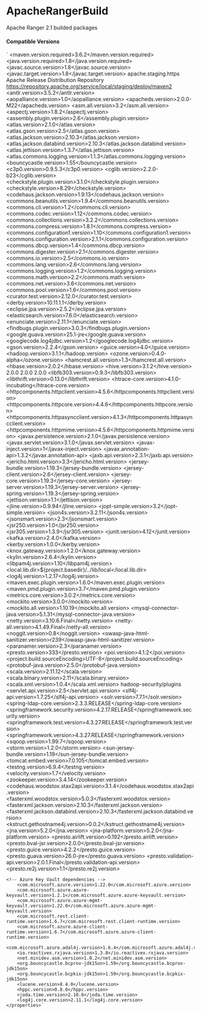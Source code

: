 # ApacheRangerBuild

Apache Ranger 2.1 builded packages





#### Compatible Versions
`    <properties>
        <maven.version.required>3.6.2</maven.version.required>
        <java.version.required>1.8</java.version.required>
        <javac.source.version>1.8</javac.source.version>
        <javac.target.version>1.8</javac.target.version>
        <distMgmtStagingId>apache.staging.https</distMgmtStagingId>
        <distMgmtStagingName>Apache Release Distribution Repository</distMgmtStagingName>
        <distMgmtStagingUrl>https://repository.apache.org/service/local/staging/deploy/maven2</distMgmtStagingUrl>
        <!-- versions are in alphabetical order -->
        <antlr.version>3.5.2</antlr.version>
        <aopalliance.version>1.0</aopalliance.version>
        <apacheds.version>2.0.0-M22</apacheds.version>
        <asm.all.version>3.2</asm.all.version>
        <aspectj.version>1.8.2</aspectj.version>
        <assembly.plugin.version>2.6</assembly.plugin.version>
        <atlas.version>2.1.0</atlas.version>
        <atlas.gson.version>2.5</atlas.gson.version>
        <atlas.jackson.version>2.10.3</atlas.jackson.version>
        <atlas.jackson.databind.version>2.10.3</atlas.jackson.databind.version>
        <atlas.jettison.version>1.3.7</atlas.jettison.version>
        <atlas.commons.logging.version>1.1.3</atlas.commons.logging.version>
        <bouncycastle.version>1.55</bouncycastle.version>
        <c3p0.version>0.9.5.3</c3p0.version>
        <cglib.version>2.2.0-b23</cglib.version>
        <checkstyle.plugin.version>3.1.0</checkstyle.plugin.version>
        <checkstyle.version>8.29</checkstyle.version>
        <codehaus.jackson.version>1.9.13</codehaus.jackson.version>
        <commons.beanutils.version>1.9.4</commons.beanutils.version>
        <commons.cli.version>1.2</commons.cli.version>
        <commons.codec.version>1.12</commons.codec.version>
        <commons.collections.version>3.2.2</commons.collections.version>
        <commons.compress.version>1.8.1</commons.compress.version>
        <commons.configuration1.version>1.10</commons.configuration1.version>
        <commons.configuration.version>2.1.1</commons.configuration.version>
        <commons.dbcp.version>1.4</commons.dbcp.version>
        <commons.digester.version>2.1</commons.digester.version>
        <commons.io.version>2.5</commons.io.version>
        <commons.lang.version>2.6</commons.lang.version>
        <commons.logging.version>1.2</commons.logging.version>
        <commons.math.version>2.2</commons.math.version>
        <commons.net.version>3.6</commons.net.version>
        <commons.pool.version>1.6</commons.pool.version>
        <curator.test.version>2.12.0</curator.test.version>
        <derby.version>10.11.1.1</derby.version>
        <eclipse.jpa.version>2.5.2</eclipse.jpa.version>
        <elasticsearch.version>7.6.0</elasticsearch.version>
        <enunciate.version>2.11.1</enunciate.version>
        <findbugs.plugin.version>3.0.3</findbugs.plugin.version>
        <google.guava.version>25.1-jre</google.guava.version>
        <googlecode.log4jdbc.version>1.2</googlecode.log4jdbc.version>
        <gson.version>2.2.4</gson.version>
        <guice.version>4.0</guice.version>
        <hadoop.version>3.1.1</hadoop.version>
        <ozone.version>0.4.0-alpha</ozone.version>
        <hamcrest.all.version>1.3</hamcrest.all.version>
        <hbase.version>2.0.2</hbase.version>
        <hive.version>3.1.2</hive.version>
        <hbase-shaded-protobuf>2.0.0</hbase-shaded-protobuf>
        <hbase-shaded-netty>2.0.0</hbase-shaded-netty>
        <hbase-shaded-miscellaneous>2.0.0</hbase-shaded-miscellaneous>
        <libfb303.version>0.9.3</libfb303.version>
        <libthrift.version>0.13.0</libthrift.version>
        <htrace-core.version>4.1.0-incubating</htrace-core.version>
        <httpcomponents.httpclient.version>4.5.6</httpcomponents.httpclient.version>
        <httpcomponents.httpcore.version>4.4.6</httpcomponents.httpcore.version>
        <httpcomponents.httpasyncclient.version>4.1.3</httpcomponents.httpasyncclient.version>
        <httpcomponents.httpmime.version>4.5.6</httpcomponents.httpmime.version>
        <javax.persistence.version>2.1.0</javax.persistence.version>
        <javax.servlet.version>3.1.0</javax.servlet.version>
        <javax-inject.version>1</javax-inject.version>
        <javax.annotation-api>1.3.2</javax.annotation-api>
        <jaxb.api.version>2.3.1</jaxb.api.version>
        <jericho.html.version>3.3</jericho.html.version>
        <jersey-bundle.version>1.19.3</jersey-bundle.version>
        <jersey-client.version>2.6</jersey-client.version>
        <jersey-core.version>1.19.3</jersey-core.version>
        <jersey-server.version>1.19.3</jersey-server.version>
        <jersey-spring.version>1.19.3</jersey-spring.version>
        <jettison.version>1.1</jettison.version>
        <jline.version>0.9.94</jline.version>
        <jopt-simple.version>3.2</jopt-simple.version>
        <json4s.version>3.2.11</json4s.version>
        <jsonsmart.version>2.3</jsonsmart.version>
        <jsr250.version>1.0</jsr250.version>
        <jsr305.version>1.3.9</jsr305.version>
        <junit.version>4.12</junit.version>
        <kafka.version>2.4.0</kafka.version>
        <kerby.version>1.0.0</kerby.version>
        <knox.gateway.version>1.2.0</knox.gateway.version>
        <kylin.version>2.6.4</kylin.version>
        <libpam4j.version>1.10</libpam4j.version>
        <local.lib.dir>${project.basedir}/../lib/local</local.lib.dir>
        <log4j.version>1.2.17</log4j.version>
        <maven.exec.plugin.version>1.6.0</maven.exec.plugin.version>
        <maven.pmd.plugin.version>3.7</maven.pmd.plugin.version>
        <metrics.core.version>3.0.2</metrics.core.version>
        <mockito.version>3.0.0</mockito.version>
        <mockito.all.version>1.10.19</mockito.all.version>
        <mysql-connector-java.version>5.1.31</mysql-connector-java.version>
        <netty.version>3.10.6.Final</netty.version>
        <netty-all.version>4.1.49.Final</netty-all.version>
        <noggit.version>0.8</noggit.version>
        <owasp-java-html-sanitizer.version>r239</owasp-java-html-sanitizer.version>
        <paranamer.version>2.3</paranamer.version>
        <presto.version>333</presto.version>
        <poi.version>4.1.2</poi.version>
        <project.build.sourceEncoding>UTF-8</project.build.sourceEncoding>
        <protobuf-java.version>2.5.0</protobuf-java.version>
        <scala.version>2.11.12</scala.version>
        <scala.binary.version>2.11</scala.binary.version>
        <scala.xml.version>1.0.4</scala.xml.version>
        <security-agent-install-dir>hadoop-security/plugins</security-agent-install-dir>
        <servlet.api.version>2.5</servlet.api.version>
        <slf4j-api.version>1.7.25</slf4j-api.version>
        <solr.version>7.7.1</solr.version>
        <spring-ldap-core.version>2.3.3.RELEASE</spring-ldap-core.version>
        <springframework.security.version>4.2.17.RELEASE</springframework.security.version>
        <springframework.test.version>4.3.27.RELEASE</springframework.test.version>
        <springframework.version>4.3.27.RELEASE</springframework.version>
        <sqoop.version>1.99.7</sqoop.version>
        <storm.version>1.2.0</storm.version>
        <sun-jersey-bundle.version>1.19</sun-jersey-bundle.version>
        <tomcat.embed.version>7.0.105</tomcat.embed.version>
        <testng.version>6.9.4</testng.version>
        <velocity.version>1.7</velocity.version>
        <zookeeper.version>3.4.14</zookeeper.version>
        <codehaus.woodstox.stax2api.version>3.1.4</codehaus.woodstox.stax2api.version>
        <fasterxml.woodstox.version>5.0.3</fasterxml.woodstox.version>
        <fasterxml.jackson.version>2.10.3</fasterxml.jackson.version>
        <fasterxml.jackson.databind.version>2.10.3</fasterxml.jackson.databind.version>
        <kstruct.gethostname4j.version>0.0.2</kstruct.gethostname4j.version>
        <jna.version>5.2.0</jna.version>
        <jna-platform.version>5.2.0</jna-platform.version>
        <!-- presto plugin deps -->
        <presto.airlift.version>0.192</presto.airlift.version>
        <presto.bval-jsr.version>2.0.0</presto.bval-jsr.version>
        <presto.guice.version>4.2.2</presto.guice.version>
        <presto.guava.version>26.0-jre</presto.guava.version>
        <presto.validation-api.version>2.0.1.Final</presto.validation-api.version>
        <presto.re2j.version>1.1</presto.re2j.version>

    <!-- Azure Key Vault dependencies -->
        <com.microsoft.azure.version>1.22.0</com.microsoft.azure.version>
        <com.microsoft.azure.azure-keyvault.version>1.2.1</com.microsoft.azure.azure-keyvault.version>
        <com.microsoft.azure.azure-mgmt-keyvault.version>1.22.0</com.microsoft.azure.azure-mgmt-keyvault.version>
        <com.microsoft.rest.client-runtime.version>1.6.7</com.microsoft.rest.client-runtime.version>
        <com.microsoft.azure.azure-client-runtime.version>1.6.7</com.microsoft.azure.azure-client-runtime.version>
        <com.microsoft.azure.adal4j.version>1.6.4</com.microsoft.azure.adal4j.version>
        <io.reactivex.rxjava.version>1.3.8</io.reactivex.rxjava.version>
        <net.minidev.asm.version>1.0.2</net.minidev.asm.version>
        <org.bouncycastle.bcprov-jdk15on>1.59</org.bouncycastle.bcprov-jdk15on>
        <org.bouncycastle.bcpkix-jdk15on>1.59</org.bouncycastle.bcpkix-jdk15on>
        <lucene.version>8.4.0</lucene.version>
        <hppc.version>0.8.0</hppc.version>
        <joda.time.version>2.10.6</joda.time.version>
        <log4j.core.version>2.11.1</log4j.core.version>
    </properties>`

